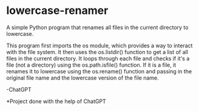 # lowercase-renamer
A simple Python program that renames all files in the current directory to lowercase.

This program first imports the os module, which provides a way to interact with the file system.
It then uses the os.listdir() function to get a list of all files in the current directory.
It loops through each file and checks if it's a file (not a directory) using the os.path.isfile() function.
If it is a file, it renames it to lowercase using the os.rename() function and passing in the original file name and the lowercase version of the file name.

-ChatGPT

*Project done with the help of ChatGPT
